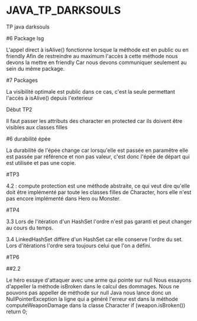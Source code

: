 # JAVA_TP_DARKSOULS
TP java darksouls


#6 Package lsg

L'appel direct à isAlive() fonctionne lorsque la méthode est en public ou en friendly
Afin de restreindre au maximum l'accès à cette méthode nous devons la mettre en friendly
Car nous devons communiquer seulement au sein du même  package.

#7 Packages

La visibilité optimale est public dans ce cas, c'est la seule permettant l'accès à isAlive() depuis l'exterieur

Début TP2

Il faut passer les attributs des character en protected car ils doivent être visibles aux classes filles

#6 durabilité épée

La durabilité de l'épée change car lorsqu'elle est passée en paramêtre elle est passée par
référence et non pas valeur, c'est donc l'épée de départ qui est utilisée et pas une copie.

#TP3

4.2 : compute protection est une méthode abstraite, ce qui veut dire qu'elle doit être implémenté par toute les
classes filles de Character, hors elle n'est pas encore implémenté dans Hero ou Monster.

#TP4

3.3 Lors de l'itération d'un HashSet l'ordre n'est pas garanti et peut changer au cours du temps.

3.4 LinkedHashSet diffère d'un HashSet car elle conserve l'ordre du set. Lors d'itérations l'ordre sera
toujours celui que l'on a défini.

#TP6

##2.2

Le héro essaye d'attaquer avec une arme qui pointe sur null
Nous essayons d'appeller la méthode isBroken dans le calcul des dommages.
Nous ne pouvons pas appeller de méthode sur null Java nous lance donc un NullPointerException
la ligne qui a généré l'erreur est dans la méthode computeWeaponDamage dans la classe Character if (weapon.isBroken()) return 0;
